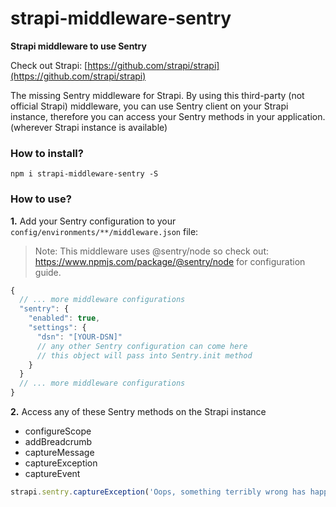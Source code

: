 # strapi-middleware-sentry

**Strapi middleware to use Sentry**

Check out Strapi: [https://github.com/strapi/strapi](https://github.com/strapi/strapi)

The missing Sentry middleware for Strapi. By using this third-party (not official Strapi) middleware, you can use Sentry client on your Strapi instance, therefore you can access your Sentry methods in your application. (wherever Strapi instance is available)

### How to install?

```
npm i strapi-middleware-sentry -S
```

### How to use?

**1.** Add your Sentry configuration to your `config/environments/**/middleware.json` file:

> Note: This middleware uses @sentry/node so check out: https://www.npmjs.com/package/@sentry/node for configuration guide.

```javascript
{
  // ... more middleware configurations
  "sentry": {
    "enabled": true,
    "settings": {
      "dsn": "[YOUR-DSN]"
      // any other Sentry configuration can come here
      // this object will pass into Sentry.init method
    }
  }
  // ... more middleware configurations
}
```

**2.** Access any of these Sentry methods on the Strapi instance

- configureScope
- addBreadcrumb
- captureMessage
- captureException
- captureEvent

```javascript
strapi.sentry.captureException('Oops, something terribly wrong has happened!')
```
